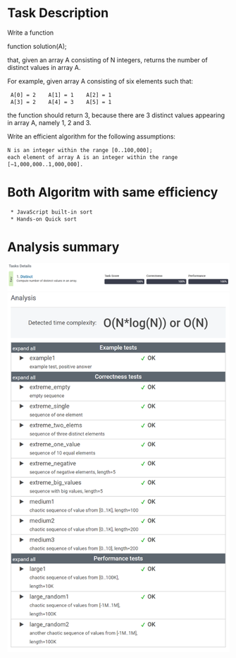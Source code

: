 # Task Description
Write a function

function solution(A);

that, given an array A consisting of N integers, returns the number of distinct values in array A.

For example, given array A consisting of six elements such that:

     A[0] = 2    A[1] = 1    A[2] = 1
     A[3] = 2    A[4] = 3    A[5] = 1
     
the function should return 3, because there are 3 distinct values appearing in array A, namely 1, 2 and 3.

Write an efficient algorithm for the following assumptions:

    N is an integer within the range [0..100,000];
    each element of array A is an integer within the range [−1,000,000..1,000,000].

# Both Algoritm with same efficiency
     
     * JavaScript built-in sort 
     * Hands-on Quick sort

# Analysis summary
![alt text](https://github.com/ayubamini/DistinctArray/blob/master/codility-score.PNG) 
![alt text](https://github.com/ayubamini/DistinctArray/blob/master/codility-analyse.PNG) 

